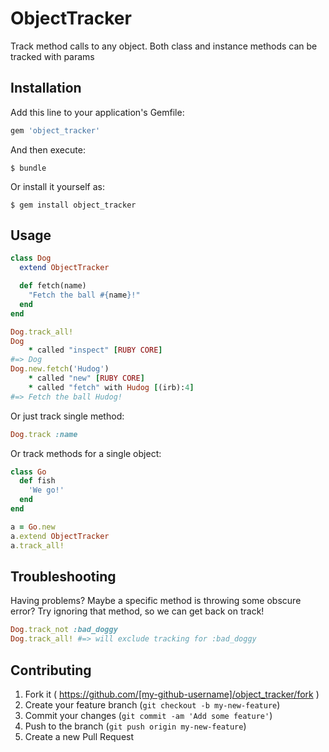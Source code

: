 # ObjectTracker

Track method calls to any object. Both class and instance methods can be tracked with params

## Installation

Add this line to your application's Gemfile:

```ruby
gem 'object_tracker'
```

And then execute:

    $ bundle

Or install it yourself as:

    $ gem install object_tracker

## Usage

```ruby
class Dog
  extend ObjectTracker

  def fetch(name)
    "Fetch the ball #{name}!"
  end
end

Dog.track_all!
Dog
    * called "inspect" [RUBY CORE]
#=> Dog
Dog.new.fetch('Hudog')
    * called "new" [RUBY CORE]
    * called "fetch" with Hudog [(irb):4]
#=> Fetch the ball Hudog!
```

Or just track single method:

```ruby
Dog.track :name
```

Or track methods for a single object:

```ruby
class Go
  def fish
    'We go!'
  end
end

a = Go.new
a.extend ObjectTracker
a.track_all!
```

## Troubleshooting

Having problems? Maybe a specific method is throwing some obscure error? Try ignoring that method, so we can get back on track!

```ruby
Dog.track_not :bad_doggy
Dog.track_all! #=> will exclude tracking for :bad_doggy
```

## Contributing

1. Fork it ( https://github.com/[my-github-username]/object_tracker/fork )
2. Create your feature branch (`git checkout -b my-new-feature`)
3. Commit your changes (`git commit -am 'Add some feature'`)
4. Push to the branch (`git push origin my-new-feature`)
5. Create a new Pull Request
